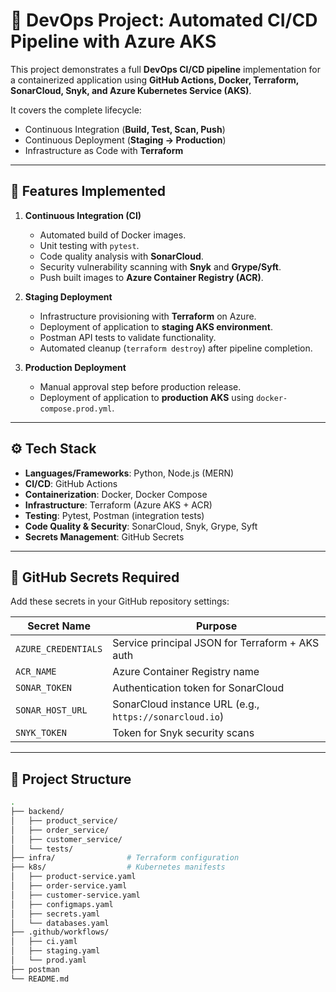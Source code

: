 # 🚀 DevOps Project: Automated CI/CD Pipeline with Azure AKS

This project demonstrates a full **DevOps CI/CD pipeline** implementation for a containerized application using **GitHub Actions, Docker, Terraform, SonarCloud, Snyk, and Azure Kubernetes Service (AKS)**.  

It covers the complete lifecycle:  
- Continuous Integration (**Build, Test, Scan, Push**)  
- Continuous Deployment (**Staging → Production**)  
- Infrastructure as Code with **Terraform**  


---

## 📌 Features Implemented

1. **Continuous Integration (CI)**
   - Automated build of Docker images.
   - Unit testing with `pytest`.
   - Code quality analysis with **SonarCloud**.
   - Security vulnerability scanning with **Snyk** and **Grype/Syft**.
   - Push built images to **Azure Container Registry (ACR)**.

2. **Staging Deployment**
   - Infrastructure provisioning with **Terraform** on Azure.
   - Deployment of application to **staging AKS environment**.
   - Postman API tests to validate functionality.
   - Automated cleanup (`terraform destroy`) after pipeline completion.

3. **Production Deployment**
   - Manual approval step before production release.
   - Deployment of application to **production AKS** using `docker-compose.prod.yml`.
   


---

## ⚙️ Tech Stack

- **Languages/Frameworks**: Python, Node.js (MERN)
- **CI/CD**: GitHub Actions
- **Containerization**: Docker, Docker Compose
- **Infrastructure**: Terraform (Azure AKS + ACR)
- **Testing**: Pytest, Postman (integration tests)
- **Code Quality & Security**: SonarCloud, Snyk, Grype, Syft
- **Secrets Management**: GitHub Secrets

---

## 🔑 GitHub Secrets Required

Add these secrets in your GitHub repository settings:

| Secret Name            | Purpose                                         |
|-------------------------|-------------------------------------------------|
| `AZURE_CREDENTIALS`    | Service principal JSON for Terraform + AKS auth |
| `ACR_NAME`             | Azure Container Registry name                   |
| `SONAR_TOKEN`          | Authentication token for SonarCloud             |
| `SONAR_HOST_URL`       | SonarCloud instance URL (e.g., `https://sonarcloud.io`) |
| `SNYK_TOKEN`           | Token for Snyk security scans                   |

---

## 📂 Project Structure

```bash
.
├── backend/
│   ├── product_service/
│   ├── order_service/
│   ├── customer_service/
│   └── tests/
├── infra/                # Terraform configuration
├── k8s/                  # Kubernetes manifests
│   ├── product-service.yaml
│   ├── order-service.yaml
│   ├── customer-service.yaml
│   ├── configmaps.yaml
│   ├── secrets.yaml
│   └── databases.yaml
├── .github/workflows/
│   ├── ci.yaml
│   ├── staging.yaml
│   └── prod.yaml
├── postman
└── README.md
